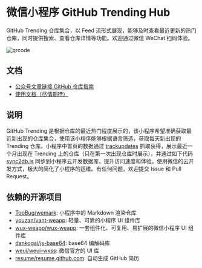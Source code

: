 # 微信小程序 GitHub Trending Hub

GitHub Trending 仓库集合，以 Feed 流形式展现，能够及时查看最近更新的热门仓库，同时提供搜索、查看仓库详情等功能。欢迎通过微信 WeChat 扫码体验。

![qrcode](https://7465-test-3c9b5e-1258459492.tcb.qcloud.la/qrcode.jpg?sign=d350a14b8d342714aa7c7246cd6a41fa&t=1548588526)



## 文档

* [公众号文章链接 GitHub 仓库指南](doc/api.md)
* [使用文档（尽情期待）](doc/help.md)



## 说明
GitHub Trending 是根据仓库的最近热门程度展示的，该小程序希望准确获取最近新出现的仓库集合，使用该小程序能够根据语言筛选，获取每天新出现的 Trending 仓库。小程序中首页的数据通过 [trackupdates](https://github.com/ZhuPeng/trackupdates) 抓取获得，展示最近一个月出现在 Trending 上的仓库（只在第一次出现仓库时展示），并通过如下代码 [sync2db.js](sync2db.js) 同步到小程序云开发数据库，提升访问速度和体验。使用微信的云开发方式，极大的简化了小程序的运维。有任何问题，欢迎提交 Issue 和 Pull Request。



## 依赖的开源项目

* [TooBug/wemark](https://github.com/TooBug/wemark): 小程序中的 Markdown 渲染仓库
* [youzan/vant-weapp](https://github.com/youzan/vant-weapp): 轻量、可靠的小程序 UI 组件库
* [wux-weapp/wux-weapp](https://github.com/wux-weapp/wux-weapp): 一套组件化、可复用、易扩展的微信小程序 UI 组件库
* [dankogai/js-base64](https://github.com/dankogai/js-base64/): base64 编解码库
* [weui/weui-wxss](https://github.com/weui/weui-wxss): 微信官方的 UI 库
* [resume/resume.github.com](https://github.com/resume/resume.github.com): 自动生成 GitHub 简历